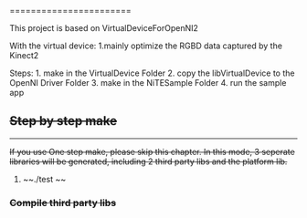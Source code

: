
=======================

This project is based on VirtualDeviceForOpenNI2

With the virtual device:
	1.mainly optimize the RGBD data captured by the Kinect2

Steps:
	1. make in the VirtualDevice Folder
	2. copy the libVirtualDevice to the OpenNI Driver Folder
	3. make in the NiTESample Folder 
	4. run the sample app 

## ~~Step by step make~~
-----------
~~If you use One step make, please skip this chapter. 
In this mode, 3 seperate libraries will be generated, including 2 third party libs and the platform lib.~~
1. ~~./test ~~
### ~~Compile third party libs~~
